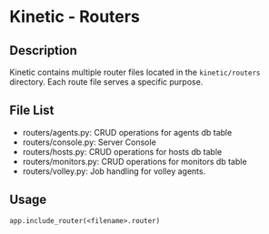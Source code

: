 # Kinetic - Routers

## Description

Kinetic contains multiple router files located in the `kinetic/routers` directory. Each route file serves a specific purpose.

## File List

- routers/agents.py: CRUD operations for agents db table
- routers/console.py: Server Console
- routers/hosts.py: CRUD operations for hosts db table
- routers/monitors.py: CRUD operations for monitors db table
- routers/volley.py: Job handling for volley agents.

## Usage

`app.include_router(<filename>.router)`
